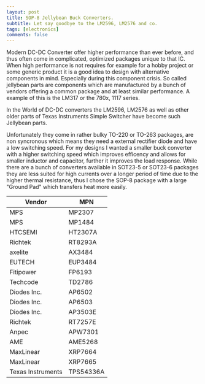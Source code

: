 ```yaml
---
layout: post
title: SOP-8 Jellybean Buck Converters. 
subtitle: Let say goodbye to the LM2596, LM2576 and co.  
tags: [electronics]
comments: false
---
```



Modern DC-DC Converter offer higher performance than ever before, and thus often come in complicated, optimized packages unique to that IC. 
When high performance is not requires for example for a hobby project or some generic product it is a good idea to design with alternative components in mind. 
Especially during this component crisis. So called jellybean parts are components which are manufactured by a bunch of vendors offering a common package and at least similar performance. A example of this is the LM317 or the 780x, 1117 series. 

In the World of DC-DC converters the LM2596, LM2576 as well as other older parts of Texas Instruments Simple Switcher have become such Jellybean parts. 

Unfortunately they come in rather bulky TO-220 or TO-263 packages, are non syncronous which means they need a external rectifier diode and have a low switching speed. 
For my designs I wanted a smaller buck converter with a higher switching speed which improves efficency and allows for smaller inductor and capacitor, further it improves the load response. While there are a bunch of converters available in SOT23-5 or SOT23-6 packages they are less suited for high currents over a longer period of time due to the higher thermal resistance, thus I chose the SOP-8 package with a large "Ground Pad" which transfers heat more easily. 

| Vendor | MPN |
|---------|---------|
| MPS   | MP2307  |
| MPS   | MP1484  |
| HTCSEMI  | HT2307A  |
| Richtek  | RT8293A  |
| axelite | AX3484  |
| EUTECH | EUP3484  |
| Fitipower | FP6193  |
| Techcode | TD2786  |
| Diodes Inc. | AP6502  |  
| Diodes Inc. | AP6503  |
| Diodes Inc. | AP3503E  |
| Richtek | RT7257E  |
| Anpec | APW7301  |
| AME | AME5268  |
| MaxLinear | XRP7664  |
| MaxLinear | XRP7665  |
| Texas Instruments | TPS54336A  |






